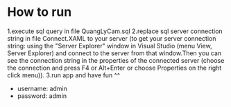 # How to run
1.execute sql query in file QuangLyCam.sql
2.replace sql server connection string in file Connect.XAML to your server
(to get your server connection string: using the "Server Explorer" window in Visual Studio (menu View, Server Explorer) and connect to the server from that window.Then you can see the connection string in the properties of the connected server (choose the connection and press F4 or Alt+Enter or choose Properties on the right click menu)).
3.run app and have fun ^^
- username: admin
- password: admin
